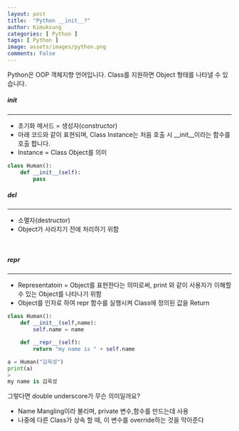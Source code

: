 ```yaml
---
layout: post
title:  "Python __init__?"
author: Kimuksung
categories: [ Python ]
tags: [ Python ]
image: assets/images/python.png
comments: False
---
```


Python은 OOP 객체지향 언어입니다.
Class를 지원하면 Object 형태를 나타낼 수 있습니다.
<br/>

##### __init__
---
- 초기화 메서드 = 생성자(constructor)
- 아래 코드와 같이 표현되며, Class Instance는 처음 호출 시 __init__이라는 함수를 호출 합니다.
- Instance = Class Object를 의미

```python
class Human():
	def __init__(self):
		pass
```

##### __del__
---
- 소멸자(destructor)
- Object가 사라지기 전에 처리하기 위함
<br/> 
   
##### __repr__
---
- Representatoin = Object를 표현한다는 의미로써, print 와 같이 사용자가 이해할 수 있는 Object를 나타나기 위함
- Object를 인자로 하여 repr 함수를 실행시켜 Class에 정의된 값을 Return

```python
class Human():
	def __init__(self,name):
		self.name = name

	def __repr__(self):
		return "my name is " + self.name

a = Human("김욱성")
print(a)
> 
my name is 김욱성
```

그렇다면 double underscore가 무슨 의미일까요?

- Name Mangling이라 불리며, private 변수,함수를 만드는데 사용
- 나중에 다른 Class가 상속 할 때, 이 변수를 override하는 것을 막아준다